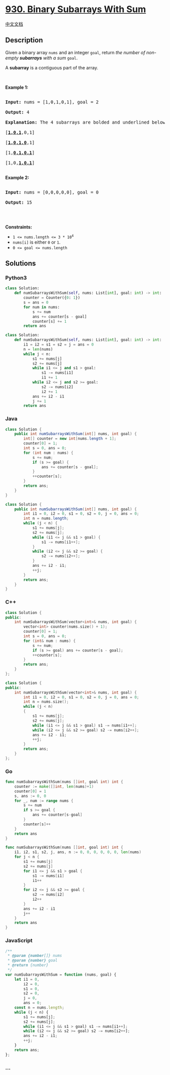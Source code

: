 # [930. Binary Subarrays With Sum](https://leetcode.com/problems/binary-subarrays-with-sum)

[中文文档](/solution/0900-0999/0930.Binary%20Subarrays%20With%20Sum/README.md)

## Description

<p>Given a binary array <code>nums</code> and an integer <code>goal</code>, return <em>the number of non-empty <strong>subarrays</strong> with a sum</em> <code>goal</code>.</p>

<p>A <strong>subarray</strong> is a contiguous part of the array.</p>

<p>&nbsp;</p>

<p><strong>Example 1:</strong></p>

<pre>

<strong>Input:</strong> nums = [1,0,1,0,1], goal = 2

<strong>Output:</strong> 4

<strong>Explanation:</strong> The 4 subarrays are bolded and underlined below:

[<u><strong>1,0,1</strong></u>,0,1]

[<u><strong>1,0,1,0</strong></u>,1]

[1,<u><strong>0,1,0,1</strong></u>]

[1,0,<u><strong>1,0,1</strong></u>]

</pre>

<p><strong>Example 2:</strong></p>

<pre>

<strong>Input:</strong> nums = [0,0,0,0,0], goal = 0

<strong>Output:</strong> 15

</pre>

<p>&nbsp;</p>

<p><strong>Constraints:</strong></p>

<ul>
    <li><code>1 &lt;= nums.length &lt;= 3 * 10<sup>4</sup></code></li>
    <li><code>nums[i]</code> is either <code>0</code> or <code>1</code>.</li>
    <li><code>0 &lt;= goal &lt;= nums.length</code></li>
</ul>

## Solutions

<!-- tabs:start -->

### **Python3**

```python
class Solution:
    def numSubarraysWithSum(self, nums: List[int], goal: int) -> int:
        counter = Counter({0: 1})
        s = ans = 0
        for num in nums:
            s += num
            ans += counter[s - goal]
            counter[s] += 1
        return ans
```

```python
class Solution:
    def numSubarraysWithSum(self, nums: List[int], goal: int) -> int:
        i1 = i2 = s1 = s2 = j = ans = 0
        n = len(nums)
        while j < n:
            s1 += nums[j]
            s2 += nums[j]
            while i1 <= j and s1 > goal:
                s1 -= nums[i1]
                i1 += 1
            while i2 <= j and s2 >= goal:
                s2 -= nums[i2]
                i2 += 1
            ans += i2 - i1
            j += 1
        return ans
```

### **Java**

```java
class Solution {
    public int numSubarraysWithSum(int[] nums, int goal) {
        int[] counter = new int[nums.length + 1];
        counter[0] = 1;
        int s = 0, ans = 0;
        for (int num : nums) {
            s += num;
            if (s >= goal) {
                ans += counter[s - goal];
            }
            ++counter[s];
        }
        return ans;
    }
}
```

```java
class Solution {
    public int numSubarraysWithSum(int[] nums, int goal) {
        int i1 = 0, i2 = 0, s1 = 0, s2 = 0, j = 0, ans = 0;
        int n = nums.length;
        while (j < n) {
            s1 += nums[j];
            s2 += nums[j];
            while (i1 <= j && s1 > goal) {
                s1 -= nums[i1++];
            }
            while (i2 <= j && s2 >= goal) {
                s2 -= nums[i2++];
            }
            ans += i2 - i1;
            ++j;
        }
        return ans;
    }
}
```

### **C++**

```cpp
class Solution {
public:
    int numSubarraysWithSum(vector<int>& nums, int goal) {
        vector<int> counter(nums.size() + 1);
        counter[0] = 1;
        int s = 0, ans = 0;
        for (int& num : nums) {
            s += num;
            if (s >= goal) ans += counter[s - goal];
            ++counter[s];
        }
        return ans;
    }
};
```

```cpp
class Solution {
public:
    int numSubarraysWithSum(vector<int>& nums, int goal) {
        int i1 = 0, i2 = 0, s1 = 0, s2 = 0, j = 0, ans = 0;
        int n = nums.size();
        while (j < n)
        {
            s1 += nums[j];
            s2 += nums[j];
            while (i1 <= j && s1 > goal) s1 -= nums[i1++];
            while (i2 <= j && s2 >= goal) s2 -= nums[i2++];
            ans += i2 - i1;
            ++j;
        }
        return ans;
    }
};
```

### **Go**

```go
func numSubarraysWithSum(nums []int, goal int) int {
	counter := make([]int, len(nums)+1)
	counter[0] = 1
	s, ans := 0, 0
	for _, num := range nums {
		s += num
		if s >= goal {
			ans += counter[s-goal]
		}
		counter[s]++
	}
	return ans
}
```

```go
func numSubarraysWithSum(nums []int, goal int) int {
	i1, i2, s1, s2, j, ans, n := 0, 0, 0, 0, 0, 0, len(nums)
	for j < n {
		s1 += nums[j]
		s2 += nums[j]
		for i1 <= j && s1 > goal {
			s1 -= nums[i1]
			i1++
		}
		for i2 <= j && s2 >= goal {
			s2 -= nums[i2]
			i2++
		}
		ans += i2 - i1
		j++
	}
	return ans
}
```

### **JavaScript**

```js
/**
 * @param {number[]} nums
 * @param {number} goal
 * @return {number}
 */
var numSubarraysWithSum = function (nums, goal) {
    let i1 = 0,
        i2 = 0,
        s1 = 0,
        s2 = 0,
        j = 0,
        ans = 0;
    const n = nums.length;
    while (j < n) {
        s1 += nums[j];
        s2 += nums[j];
        while (i1 <= j && s1 > goal) s1 -= nums[i1++];
        while (i2 <= j && s2 >= goal) s2 -= nums[i2++];
        ans += i2 - i1;
        ++j;
    }
    return ans;
};
```

### **...**

```

```

<!-- tabs:end -->
